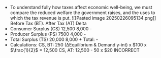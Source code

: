 - To understand fully how taxes affect economic well-being, we must compare the reduced welfare the government raises, and the uses to which the tax revenue is put.
![[Pasted image 20250226095134.png]]
							Before Tax (BT).                    After Tax (AT)               Delta
- Consumer Surplus (CS)                      12,500                                      8,000                       -
- Producer Surplus (PS)                        7500                                         4,000                       -
- Total Surplus (TS)                              20,000                                       8,000                       +
																Total:    -
- Calculations: CS, BT: 250 (∆Equilibrium & Demand y-int) x $100 x $\frac{1}{2}$ = 12,500
			CS, AT: 12,500 - 50 x $20 INCORRECT
			
			